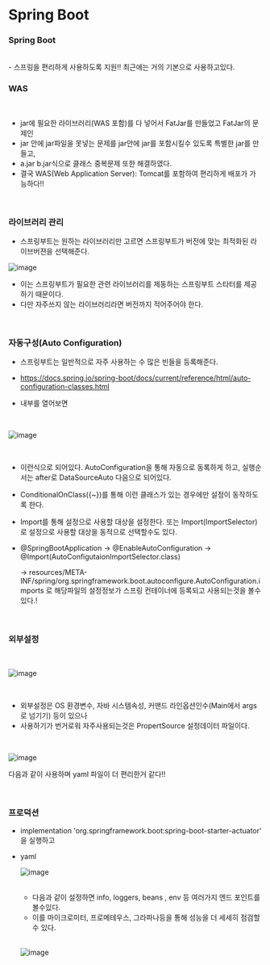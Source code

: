 # Spring Boot


### Spring Boot

<br>
- 스프링을 편리하게 사용하도록 지원!! 최근에는 거의 기본으로 사용하고있다.

<br>

### WAS

<br>

- jar에 필요한 라이브러리(WAS 포함)를 다 넣어서 FatJar를 만들었고 FatJar의 문제인
- jar 안에 jar파일을 못넣는 문제를 jar안에 jar를 포함시킬수 있도록 특별한 jar를 만들고,
-  a.jar b.jar식으로 클래스 중복문제 또한 해결하였다.
- 결국 WAS(Web Application Server): Tomcat를 포함하여 편리하게 배포가 가능하다!!

<br>

### 라이브러리 관리

- 스프링부트는 원하는 라이브러리만 고르면 스프링부트가 버전에 맞는 최적화된 라이브버젼을 선택해준다.
  
![image](https://github.com/MarkZiRo/spring-project/assets/37473857/b2f20b1b-8bf6-4074-807d-efa8e951058e)

- 이는 스프링부트가 필요한 관련 라이브러리를 제동하는 스프링부트 스타터를 제공하기 때문이다.
- 다만 자주쓰지 않는 라이브러리라면 버전까지 적어주어야 한다.

<br>

### 자동구성(Auto Configuration)

- 스프링부트는 일반적으로 자주 사용하는 수 많은 빈들을 등록해준다.
- https://docs.spring.io/spring-boot/docs/current/reference/html/auto-configuration-classes.html

- 내부를 열어보면 
<br>

![image](https://github.com/MarkZiRo/spring-project/assets/37473857/0518022b-f12d-4173-87ed-a833beb33a84)

<br>

- 이런식으로 되어있다. AutoConfiguration을 통해 자동으로 동록하게 하고, 실행순서는 after로 DataSourceAuto 다음으로 되어있다.
- ConditionalOnClass({~})를 통해 이런 클래스가 있는 경우에만 설정이 동작하도록 한다.
- Import를 통해 설정으로 사용할 대상을 설정한다. 또는 Import(ImportSelector)로 설정으로 사용할 대상을 동적으로 선택할수도 있다.
- @SpringBootApplication -> @EnableAutoConfiguration -> @Import(AutoConfigutaionImportSelector.class)
  
  -> resources/META-INF/spring/org.springframework.boot.autoconfigure.AutoConfiguration.imports 로 해당파일의 설정정보가 스프링 컨테이너에 등록되고 사용되는것을 볼수 있다.!


<br>


### 외부설정

<br>

![image](https://github.com/MarkZiRo/spring-project/assets/37473857/c49cf58d-5adb-40c4-b6b1-1ba138a99bcf)

<br>

- 외부설정은 OS 환경변수, 자바 시스템속성, 커맨드 라인옵션인수(Main에서 args로 넘기기) 등이 있으나
- 사용하기가 번거로워 자주사용되는것은 PropertSource 설정데이터 파일이다.

<br>

  ![image](https://github.com/MarkZiRo/spring-project/assets/37473857/7b279222-1dd4-453c-ba59-2d18dfe6cfa6)

  다음과 같이 사용하며 yaml 파일이 더 편리한거 같다!!

<br>

  ### 프로덕션

- implementation 'org.springframework.boot:spring-boot-starter-actuator' 을 실행하고

- yaml

    ![image](https://github.com/MarkZiRo/spring-project/assets/37473857/5bec552c-c648-45b4-8f1d-127d16f02df5)

  <br>

  - 다음과 같이 설정하면 info, loggers, beans , env 등 여러가지 엔드 포인트를 볼수있다.
  - 이를 마이크로미터, 프로메테우스, 그라파나등을 통해 성능을 더 세세히 점검할수 있다.

  <br>

  ![image](https://github.com/MarkZiRo/spring-project/assets/37473857/871177d9-c104-4696-83ae-816d9ef68f1a)


  
